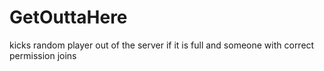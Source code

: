 # GetOuttaHere
kicks random player out of the server if it is full and someone with correct permission joins
